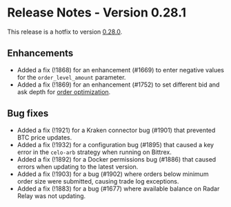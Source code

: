 # Release Notes - Version 0.28.1

This release is a hotfix to version [0.28.0](/release-notes/0.28.0).

## Enhancements

* Added a fix (!1868) for an enhancement (#1669) to enter negative values for the `order_level_amount` parameter.
* Added a fix (!1869) for an enhancement (#1752) to set different bid and ask depth for [order optimization](/strategy-configs/order-optimization/).

## Bug fixes

* Added a fix (!1921) for a Kraken connector bug (#1901) that prevented BTC price updates.
* Added a fix (!1932) for a configuration bug (#1895) that caused a key error in the `celo-arb` strategy when running on Bittrex.
* Added a fix (!1892) for a Docker permissions bug (#1886) that caused errors when updating to the latest version.
* Added a fix (!1903) for a bug (#1902) where orders below minimum order size were submitted, causing trade log exceptions.
* Added a fix (!1883) for a bug (#1677) where available balance on Radar Relay was not updating.
